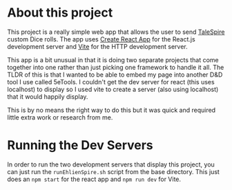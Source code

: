 # About this project

This project is a really simple web app that allows the user to send [TaleSpire](https://talespire.com/) custom Dice rolls. The app uses [Create React App](https://create-react-app.dev/) for the React.js development server and [Vite](https://vitejs.dev/) for the HTTP development server.

This app is a bit unusual in that it is doing two separate projects that come together into one rather than just picking one framework to handle it all. The TLDR of this is that I wanted to be able to embed my page into another D&D tool I use called 5eTools.
I couldn't get the dev server for react (this uses localhost) to display so I used vite to create a server (also using localhost) that it would happily display.

This is by no means the right way to do this but it was quick and required little extra work or research from me.

# Running the Dev Servers

In order to run the two development servers that display this project, you can just run the `runEhlienSpire.sh` script from the base directory. This just does an `npm start` for the react app and `npm run dev` for Vite.

